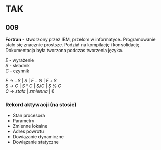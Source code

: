# TAK

## 009

**Fortran** - stworzony przez IBM, przełom w informatyce. Programowanie stało się znacznie prostsze. Podział na kompilację i konsolidację. Dokumentacja była tworzona podczas tworzenia języka.

$E$ - wyrażenie  
$S$ - składnik  
$C$ - czynnik

$E$ -> $-S$ | $S$ | $E - S$ | $E + S$  
$S$ -> $C$ | $S * C$ | $S / C$ | $S$ % $C$  
$C$ -> _stała_ | _zmienna_ | $€$

### Rekord aktywacji (na stosie)

- Stan procesora
- Parametry
- Zmienne lokalne
- Adres powrotu
- Dowiązanie dynamiczne
- Dowiązanie statyczne
